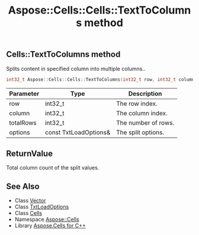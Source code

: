 ﻿---
title: Aspose::Cells::Cells::TextToColumns method
linktitle: TextToColumns
second_title: Aspose.Cells for C++ API Reference
description: 'Aspose::Cells::Cells::TextToColumns method. Splits content in specified column into multiple columns in C++.'
type: docs
weight: 4300
url: /cpp/aspose.cells/cells/texttocolumns/
---
## Cells::TextToColumns method


Splits content in specified column into multiple columns..

```cpp
int32_t Aspose::Cells::Cells::TextToColumns(int32_t row, int32_t column, int32_t totalRows, const TxtLoadOptions &options)
```


| Parameter | Type | Description |
| --- | --- | --- |
| row | int32_t | The row index. |
| column | int32_t | The column index. |
| totalRows | int32_t | The number of rows. |
| options | const TxtLoadOptions\& | The split options. |

## ReturnValue

Total column count of the split values.

## See Also

* Class [Vector](../../vector/)
* Class [TxtLoadOptions](../../txtloadoptions/)
* Class [Cells](../)
* Namespace [Aspose::Cells](../../)
* Library [Aspose.Cells for C++](../../../)
